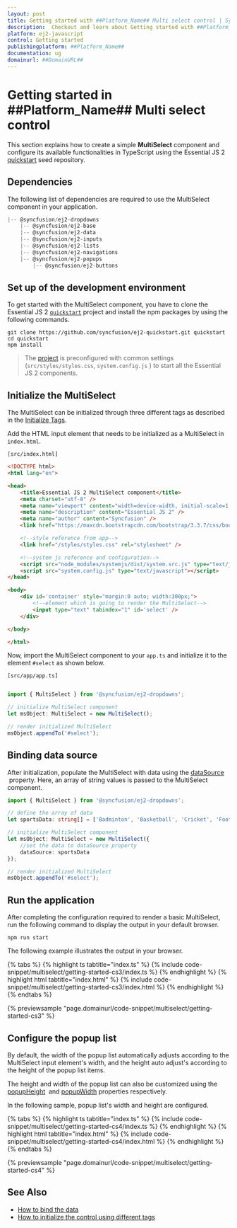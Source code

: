 ```yaml
---
layout: post
title: Getting started with ##Platform_Name## Multi select control | Syncfusion
description:  Checkout and learn about Getting started with ##Platform_Name## Multi select control of Syncfusion Essential JS 2 and more details.
platform: ej2-javascript
control: Getting started 
publishingplatform: ##Platform_Name##
documentation: ug
domainurl: ##DomainURL##
---
```


# Getting started in ##Platform_Name## Multi select control

This section explains how to create a simple **MultiSelect** component and configure its available functionalities in TypeScript using the Essential JS 2 [quickstart](https://github.com/syncfusion/ej2-quickstart.git) seed repository.

## Dependencies

The following list of dependencies are required to use the MultiSelect component in your application.

```javascript
|-- @syncfusion/ej2-dropdowns
    |-- @syncfusion/ej2-base
    |-- @syncfusion/ej2-data
    |-- @syncfusion/ej2-inputs
    |-- @syncfusion/ej2-lists
    |-- @syncfusion/ej2-navigations
    |-- @syncfusion/ej2-popups
        |-- @syncfusion/ej2-buttons
```

## Set up of the development environment

To get started with the MultiSelect component, you have to clone the Essential JS 2 [`quickstart`](https://github.com/syncfusion/ej2-quickstart.git) project and install the npm packages by using the following commands.

```
git clone https://github.com/syncfusion/ej2-quickstart.git quickstart
cd quickstart
npm install
```

>The [project](https://github.com/syncfusion/ej2-quickstart.git) is preconfigured with common settings (`src/styles/styles.css`, `system.config.js` ) to start all the Essential JS 2 components.

## Initialize the MultiSelect

The MultiSelect can be initialized through three different tags as described in the [Initialize Tags](../multi-select/tags/).

Add the HTML input element that needs to be initialized as a MultiSelect in `index.html`.

`[src/index.html]`

```html
<!DOCTYPE html>
<html lang="en">

<head>
    <title>Essential JS 2 MultiSelect component</title>
    <meta charset="utf-8" />
    <meta name="viewport" content="width=device-width, initial-scale=1.0, user-scalable=no" />
    <meta name="description" content="Essential JS 2" />
    <meta name="author" content="Syncfusion" />
    <link href="https://maxcdn.bootstrapcdn.com/bootstrap/3.3.7/css/bootstrap.min.css" rel="stylesheet" />

    <!--style reference from app-->
    <link href="/styles/styles.css" rel="stylesheet" />

    <!--system js reference and configuration-->
    <script src="node_modules/systemjs/dist/system.src.js" type="text/javascript"></script>
    <script src="system.config.js" type="text/javascript"></script>
</head>

<body>
    <div id='container' style="margin:0 auto; width:300px;">
        <!--element which is going to render the MultiSelect-->
        <input type="text" tabindex="1" id='select' />
    </div>

</body>

</html>
```

Now, import the  MultiSelect component to your `app.ts` and initialize it to the element `#select` as shown below.

`[src/app/app.ts]`

```ts

import { MultiSelect } from '@syncfusion/ej2-dropdowns';

// initialize MultiSelect component
let msObject: MultiSelect = new MultiSelect();

// render initialized MultiSelect
msObject.appendTo('#select');

```

## Binding data source

After initialization, populate the MultiSelect with data using the [dataSource](https://helpej2.syncfusion.com/documentation/api/multi-select#datasource) &nbsp;property. Here, an array of string values is passed to the MultiSelect component.

```ts
import { MultiSelect } from '@syncfusion/ej2-dropdowns';

// define the array of data
let sportsData: string[] = ['Badminton', 'Basketball', 'Cricket', 'Football', 'Golf', 'Gymnastics', 'Hockey', 'Rugby', 'Snooker', 'Tennis'];

// initialize MultiSelect component
let msObject: MultiSelect = new MultiSelect({
    //set the data to dataSource property
    dataSource: sportsData
});

// render initialized MultiSelect
msObject.appendTo('#select');

```

## Run the application

After completing the configuration required to render a basic MultiSelect, run the following command to display the output in your default browser.

```
npm run start
```

The following example illustrates the output in your browser.

{% tabs %}
{% highlight ts tabtitle="index.ts" %}
{% include code-snippet/multiselect/getting-started-cs3/index.ts %}
{% endhighlight %}
{% highlight html tabtitle="index.html" %}
{% include code-snippet/multiselect/getting-started-cs3/index.html %}
{% endhighlight %}
{% endtabs %}
          
{% previewsample "page.domainurl/code-snippet/multiselect/getting-started-cs3" %}

## Configure the popup list

By default, the width of the popup list automatically adjusts according to the MultiSelect input element's width, and the height auto adjust's according to the height of the popup list items.

The height and width of the popup list can also be customized using the [popupHeight](https://helpej2.syncfusion.com/documentation/api/multi-select/#popupheight) &nbsp;and [popupWidth](https://helpej2.syncfusion.com/documentation/api/multi-select/#popupwidth) properties respectively.

In the following sample, popup list's width and height are configured.

{% tabs %}
{% highlight ts tabtitle="index.ts" %}
{% include code-snippet/multiselect/getting-started-cs4/index.ts %}
{% endhighlight %}
{% highlight html tabtitle="index.html" %}
{% include code-snippet/multiselect/getting-started-cs4/index.html %}
{% endhighlight %}
{% endtabs %}
          
{% previewsample "page.domainurl/code-snippet/multiselect/getting-started-cs4" %}

## See Also

* [How to bind the data](https://ej2.syncfusion.com/documentation/multi-select/data-binding)
* [How to initialize the control using different tags](https://ej2.syncfusion.com/documentation/multi-select/data-binding)